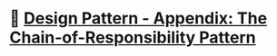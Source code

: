 # :notebook_with_decorative_cover: [Design Pattern - Appendix: The Chain-of-Responsibility Pattern](https://zealous-open-f6a.notion.site/Design-Pattern-Appendix-The-Chain-of-Responsibility-Pattern-fceafb3284a64cb7b576d6eab1ede0ef?pvs=4)
